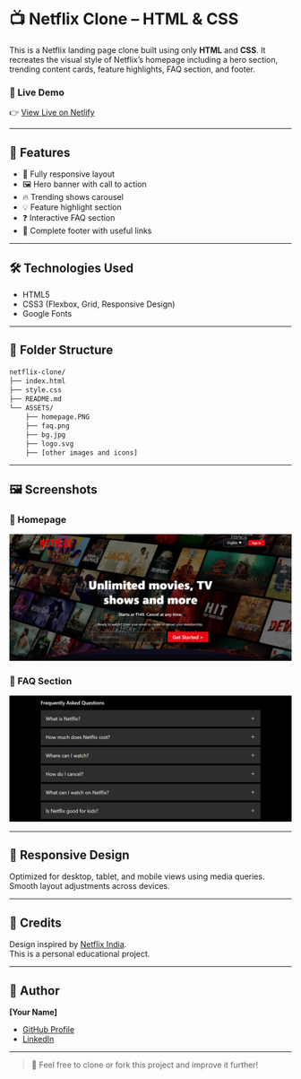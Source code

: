 # 📺 Netflix Clone – HTML & CSS

This is a Netflix landing page clone built using only **HTML** and **CSS**. It recreates the visual style of Netflix’s homepage including a hero section, trending content cards, feature highlights, FAQ section, and footer.

### 🔗 Live Demo
👉 [View Live on Netlify](https://stream-clone-demo.netlify.app/)  

---

## 🚀 Features

- 🎨 Fully responsive layout
- 🖼️ Hero banner with call to action
- 🔥 Trending shows carousel
- 💡 Feature highlight section
- ❓ Interactive FAQ section
- 🦶 Complete footer with useful links

---

## 🛠️ Technologies Used

- HTML5
- CSS3 (Flexbox, Grid, Responsive Design)
- Google Fonts

---

## 📂 Folder Structure

```
netflix-clone/
├── index.html
├── style.css
├── README.md
└── ASSETS/
    ├── homepage.PNG
    ├── faq.png
    ├── bg.jpg
    ├── logo.svg
    ├── [other images and icons]
```

---

## 🖼️ Screenshots

### 🔹 Homepage
![Homepage Screenshot](ASSETS/homepage.PNG)

### 🔹 FAQ Section
![FAQ Screenshot](ASSETS/faq.png)

---

## 📱 Responsive Design

Optimized for desktop, tablet, and mobile views using media queries. Smooth layout adjustments across devices.

---

## 📌 Credits

Design inspired by [Netflix India](https://www.netflix.com/in/).  
This is a personal educational project.

---

## 👤 Author

**[Your Name]**  
- [GitHub Profile](https://github.com/Shreya-nipunge)  
- [LinkedIn](https://linkedin.com/in/shreya-nipunge-a13a26321)  

---

> 🔄 Feel free to clone or fork this project and improve it further!
